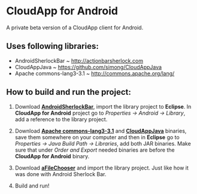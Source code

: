 CloudApp for Android
=====================

A private beta version of a CloudApp client for Android.

Uses following libraries:
-------------------------
- AndroidSherlockBar ~ http://actionbarsherlock.com
- CloudAppJava ~ https://github.com/simong/CloudAppJava
- Apache commons-lang3-3.1 ~ http://commons.apache.org/lang/

How to build and run the project:
---------------------------------
1. Download **[AndroidSherlockBar](http://actionbarsherlock.com)**, import the library project to **Eclipse**. In **CloudApp for Android** project go to *Properties -> Android -> Library*, add a reference to the library project.

2. Download **[Apache commons-lang3-3.1](http://commons.apache.org/lang/)** and **[CloudAppJava](https://github.com/simong/CloudAppJava)** binaries, save them somewhere on your computer and then in **Eclipse** go to *Properties -> Java Build Path -> Libraries*, add both JAR binaries. Make sure that under *Order and Export* needed binaries are before the **CloudApp for Android** binary.

3. Download **[aFileChooser](https://github.com/iPaulPro/aFileChooser)** and import the library project. Just like how it was done with Android Sherlock Bar.

3. Build and run!
